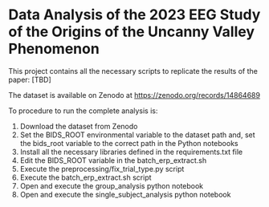 # Data Analysis of the 2023 EEG Study of the Origins of the Uncanny Valley Phenomenon

This project contains all the necessary scripts to replicate the results of the paper: [TBD]

The dataset is available on Zenodo at https://zenodo.org/records/14864689

To procedure to run the complete analysis is:
1. Download the dataset from Zenodo
2. Set the BIDS_ROOT environmental variable to the dataset path and, set the bids_root variable to the correct path in the Python notebooks
3. Install all the necessary libraries defined in the requirements.txt file
4. Edit the BIDS_ROOT variable in the batch_erp_extract.sh
5. Execute the preprocessing/fix_trial_type.py script
6. Execute the batch_erp_extract.sh script
7. Open and execute the group_analysis python notebook
8. Open and execute the single_subject_analysis python notebook
